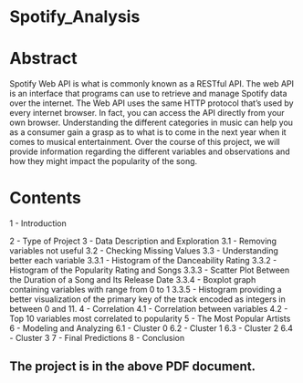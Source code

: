 # Spotify_Analysis 

# Abstract
Spotify Web API is what is commonly known as a RESTful API. The web API is an interface that programs can use to retrieve and manage Spotify data over the internet. The Web API uses the same HTTP protocol that’s used by every internet browser. In fact, you can access the API directly from your own browser. Understanding the different categories in music can help you as a consumer gain a grasp as to what is to come in the next year when it comes to musical entertainment. Over the course of this project, we will provide information regarding the different variables and observations and how they might impact the popularity of the song.

# Contents
1 - Introduction

2 - Type of Project
3 - Data Description and Exploration
3.1 - Removing variables not useful
3.2 - Checking Missing Values
3.3 - Understanding better each variable
3.3.1 - Histogram of the Danceability Rating
3.3.2 - Histogram of the Popularity Rating and Songs
3.3.3 - Scatter Plot Between the Duration of a Song and Its Release Date
3.3.4 - Boxplot graph containing variables with range from 0 to 1
3.3.5 - Histogram providing a better visualization of the primary key of the track
encoded as integers in between 0 and 11.
4 - Correlation
4.1 - Correlation between variables
4.2 - Top 10 variables most correlated to popularity
5 - The Most Popular Artists
6 - Modeling and Analyzing
6.1 - Cluster 0 6.2 - Cluster 1 6.3 - Cluster 2 6.4 - Cluster 3
7 - Final Predictions
8 - Conclusion

## The project is in the above PDF document.
